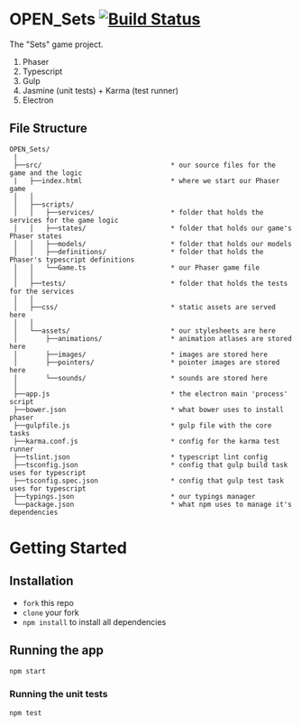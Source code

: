 # OPEN_Sets [![Build Status](https://travis-ci.org/OpenTheWindows/OPEN_Sets.svg?branch=master)](https://travis-ci.org/OpenTheWindows/OPEN_Sets)
The "Sets" game project.

1. Phaser
2. Typescript
3. Gulp
4. Jasmine (unit tests) + Karma (test runner)
5. Electron

## File Structure
```
OPEN_Sets/
 |
 ├──src/                                * our source files for the game and the logic
 |   ├──index.html                      * where we start our Phaser game
 │   │        
 │   ├──scripts/                        
 │   │   ├──services/                   * folder that holds the services for the game logic
 │   │   ├──states/                     * folder that holds our game's Phaser states
 │   │   ├──models/                     * folder that holds our models
 │   │   ├──definitions/                * folder that holds the Phaser's typescript definitions
 │   │   └──Game.ts                     * our Phaser game file
 │   │        
 │   ├──tests/                          * folder that holds the tests for the services
 │   │        
 │   ├──css/                            * static assets are served here
 │   │     
 │   └──assets/                         * our stylesheets are here
 │       ├──animations/                 * animation atlases are stored here
 │       ├──images/                     * images are stored here
 │       ├──pointers/                   * pointer images are stored here
 │       └──sounds/                     * sounds are stored here  
 │        
 ├──app.js                              * the electron main 'process' script
 ├──bower.json                          * what bower uses to install phaser
 ├──gulpfile.js                         * gulp file with the core tasks
 ├──karma.conf.js                       * config for the karma test runner
 ├──tslint.json                         * typescript lint config
 ├──tsconfig.json                       * config that gulp build task uses for typescript
 ├──tsconfig.spec.json                  * config that gulp test task uses for typescript
 ├──typings.json                        * our typings manager
 └──package.json                        * what npm uses to manage it's dependencies
```

# Getting Started

## Installation
* `fork` this repo
* `clone` your fork
* `npm install` to install all dependencies

## Running the app
```bash
npm start
```

### Running the unit tests
```bash
npm test
```

